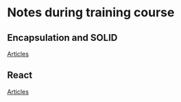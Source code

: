 # Notes during training course

## Encapsulation and SOLID
[Articles](./encapsulation_and_solid/README.md)

## React
[Articles](./react/README.md)
